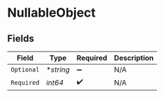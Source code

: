 # NullableObject


## Fields

| Field              | Type               | Required           | Description        |
| ------------------ | ------------------ | ------------------ | ------------------ |
| `Optional`         | **string*          | :heavy_minus_sign: | N/A                |
| `Required`         | *int64*            | :heavy_check_mark: | N/A                |
